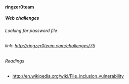 #### ringzer0team
##### Web challenges
###### Looking for password file
###### link: http://ringzer0team.com/challenges/75

###### Readings  
* http://en.wikipedia.org/wiki/File_inclusion_vulnerability
